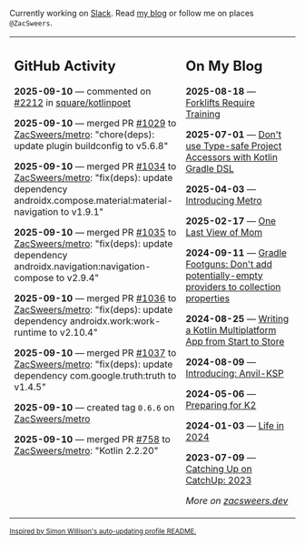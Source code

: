 Currently working on [Slack](https://slack.com/). Read [my blog](https://zacsweers.dev/) or follow me on places `@ZacSweers`.

<table><tr><td valign="top" width="60%">

## GitHub Activity
<!-- githubActivity starts -->
**2025-09-10** — commented on [#2212](https://github.com/square/kotlinpoet/pull/2212#issuecomment-3277199425) in [square/kotlinpoet](https://github.com/square/kotlinpoet)

**2025-09-10** — merged PR [#1029](https://github.com/ZacSweers/metro/pull/1029) to [ZacSweers/metro](https://github.com/ZacSweers/metro): "chore(deps): update plugin buildconfig to v5.6.8"

**2025-09-10** — merged PR [#1034](https://github.com/ZacSweers/metro/pull/1034) to [ZacSweers/metro](https://github.com/ZacSweers/metro): "fix(deps): update dependency androidx.compose.material:material-navigation to v1.9.1"

**2025-09-10** — merged PR [#1035](https://github.com/ZacSweers/metro/pull/1035) to [ZacSweers/metro](https://github.com/ZacSweers/metro): "fix(deps): update dependency androidx.navigation:navigation-compose to v2.9.4"

**2025-09-10** — merged PR [#1036](https://github.com/ZacSweers/metro/pull/1036) to [ZacSweers/metro](https://github.com/ZacSweers/metro): "fix(deps): update dependency androidx.work:work-runtime to v2.10.4"

**2025-09-10** — merged PR [#1037](https://github.com/ZacSweers/metro/pull/1037) to [ZacSweers/metro](https://github.com/ZacSweers/metro): "fix(deps): update dependency com.google.truth:truth to v1.4.5"

**2025-09-10** — created tag `0.6.6` on [ZacSweers/metro](https://github.com/ZacSweers/metro)

**2025-09-10** — merged PR [#758](https://github.com/ZacSweers/metro/pull/758) to [ZacSweers/metro](https://github.com/ZacSweers/metro): "Kotlin 2.2.20"
<!-- githubActivity ends -->
</td><td valign="top" width="40%">

## On My Blog
<!-- blog starts -->
**2025-08-18** — [Forklifts Require Training](https://www.zacsweers.dev/forklifts-require-training/)

**2025-07-01** — [Don't use Type-safe Project Accessors with Kotlin Gradle DSL](https://www.zacsweers.dev/dont-use-type-safe-project-accessors-with-kotlin-gradle-dsl/)

**2025-04-03** — [Introducing Metro](https://www.zacsweers.dev/introducing-metro/)

**2025-02-17** — [One Last View of Mom](https://www.zacsweers.dev/one-last-view-of-mom/)

**2024-09-11** — [Gradle Footguns: Don't add potentially-empty providers to collection properties](https://www.zacsweers.dev/gradle-footgun-adding-empty-providers-to-collection-properties/)

**2024-08-25** — [Writing a Kotlin Multiplatform App from Start to Store](https://www.zacsweers.dev/writing-a-kotlin-multiplatform-app-from-start-to-store/)

**2024-08-09** — [Introducing: Anvil-KSP](https://www.zacsweers.dev/introducing-anvil-ksp/)

**2024-05-06** — [Preparing for K2](https://www.zacsweers.dev/preparing-for-k2/)

**2024-01-03** — [Life in 2024](https://www.zacsweers.dev/life-in-2024/)

**2023-07-09** — [Catching Up on CatchUp: 2023](https://www.zacsweers.dev/catching-up-on-catchup-2023/)
<!-- blog ends -->
_More on [zacsweers.dev](https://zacsweers.dev/)_
</td></tr></table>

<sub><a href="https://simonwillison.net/2020/Jul/10/self-updating-profile-readme/">Inspired by Simon Willison's auto-updating profile README.</a></sub>